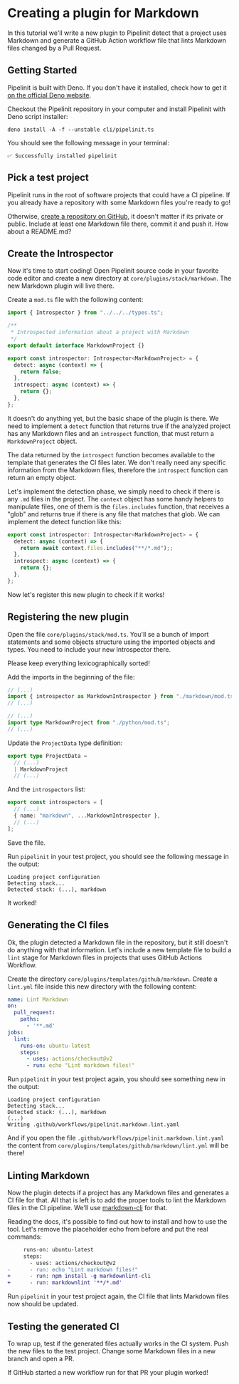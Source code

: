 # Creating a plugin for Markdown

In this tutorial we'll write a new plugin to Pipelinit detect that a project
uses Markdown and generate a GitHub Action workflow file that lints Markdown
files changed by a Pull Request.

## Getting Started

Pipelinit is built with Deno. If you don't have it installed, check how to get
it [on the official Deno website](https://deno.land/#installation).

Checkout the Pipelinit repository in your computer and install Pipelinit with
Deno script installer:
```
deno install -A -f --unstable cli/pipelinit.ts
```

You should see the following message in your terminal:
```
✅ Successfully installed pipelinit
```

## Pick a test project

Pipelinit runs in the root of software projects that could have a CI pipeline.
If you already have a repository with some Markdown files you're ready to go!

Otherwise, [create a repository on GitHub](https://github.com/new), it doesn't
matter if its private or public. Include at least one Markdown file there,
commit it and push it. How about a README.md?

## Create the Introspector

Now it's time to start coding! Open Pipelinit source code in your favorite code
editor and create a new directory at `core/plugins/stack/markdown`. The new
Markdown plugin will live there.

Create a `mod.ts` file with the following content:
```typescript
import { Introspector } from "../../../types.ts";

/**
 * Introspected information about a project with Markdown
 */
export default interface MarkdownProject {}

export const introspector: Introspector<MarkdownProject> = {
  detect: async (context) => {
    return false;
  },
  introspect: async (context) => {
    return {};
  },
};
```

It doesn't do anything yet, but the basic shape of the plugin is there. We need
to implement a `detect` function that returns true if the analyzed project has
any Markdown files and an `introspect` function, that must return a
`MarkdownProject` object.

The data returned by the `introspect` function becomes available to the
template that generates the CI files later. We don't really need any specific
information from the Markdown files, therefore the `introspect` function can
return an empty object.

Let's implement the detection phase, we simply need to check if there is any
`.md` files in the project. The `context` object has some handy helpers to
manipulate files, one of them is the `files.includes` function, that receives
a "glob" and returns true if there is any file that matches that glob. We can
implement the detect function like this:

```typescript
export const introspector: Introspector<MarkdownProject> = {
  detect: async (context) => {
    return await context.files.includes("**/*.md");;
  },
  introspect: async (context) => {
    return {};
  },
};
```

Now let's register this new plugin to check if it works!

## Registering the new plugin

Open the file `core/plugins/stack/mod.ts`. You'll se a bunch of import
statements and some objects structure using the imported objects and types.
You need to include your new Introspector there.

Please keep everything lexicographically sorted!

Add the imports in the beginning of the file:
```typescript
// (...)
import { introspector as MarkdownIntrospector } from "./markdown/mod.ts";
// (...)

// (...)
import type MarkdownProject from "./python/mod.ts";
// (...)
```

Update the `ProjectData` type definition:
```typescript
export type ProjectData =
  // (...)
  | MarkdownProject
  // (...)
```

And the `introspectors` list:
```typescript
export const introspectors = [
  // (...)
  { name: "markdown", ...MarkdownIntrospector },
  // (...)
];
```

Save the file.

Run `pipelinit` in your test project, you should see the following message in
the output:
```
Loading project configuration
Detecting stack...
Detected stack: (...), markdown
```

It worked!

## Generating the CI files

Ok, the plugin detected a Markdown file in the repository, but it still doesn't
do anything with that information. Let's include a new template file to build
a `lint` stage for Markdown files in projects that uses GitHub Actions Workflow.

Create the directory `core/plugins/templates/github/markdown`. Create a
`lint.yml` file inside this new directory with the following content:
```yaml
name: Lint Markdown
on:
  pull_request:
    paths:
      - '**.md'
jobs:
  lint:
    runs-on: ubuntu-latest
    steps:
      - uses: actions/checkout@v2
      - run: echo "Lint markdown files!"
```

Run `pipelinit` in your test project again, you should see something new in
the output:
```
Loading project configuration
Detecting stack...
Detected stack: (...), markdown
(...)
Writing .github/workflows/pipelinit.markdown.lint.yaml
```

And if you open the file `.github/workflows/pipelinit.markdown.lint.yaml` the
content from `core/plugins/templates/github/markdown/lint.yml` will be there!

## Linting Markdown

Now the plugin detects if a project has any Markdown files and generates a CI
file for that. All that is left is to add the proper tools to lint the Markdown
files in the CI pipeline. We'll use [markdown-cli](https://github.com/igorshubovych/markdownlint-cli) for that.

Reading the docs, it's possible to find out how to install and how to use the
tool. Let's remove the placeholder echo from before and put the real commands:
```patch
     runs-on: ubuntu-latest
     steps:
       - uses: actions/checkout@v2
-      - run: echo "Lint markdown files!"
+      - run: npm install -g markdownlint-cli
+      - run: markdownlint '**/*.md'
```

Run `pipelinit` in your test project again, the CI file that lints Markdown
files now should be updated.

## Testing the generated CI

To wrap up, test if the generated files actually works in the CI system. Push
the new files to the test project. Change some Markdown files in a new branch
and open a PR.

If GitHub started a new workflow run for that PR your plugin worked!
